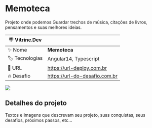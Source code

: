 # Memoteca

Projeto onde podemos Guardar trechos de música, citaçôes de livros, pensamentos e suas melhores ideias.

| :placard: Vitrine.Dev |     |
| -------------  | --- |
| :sparkles: Nome        | **Memoteca**
| :label: Tecnologias | Angular14, Typescript
| :rocket: URL         | https://url-deploy.com.br
| :fire: Desafio     | https://url-do-desafio.com.br

<!-- Inserir imagem com a #vitrinedev ao final do link -->
![](https://via.placeholder.com/1200x500.png?text=imagem+lindona+do+meu+projeto#vitrinedev)

## Detalhes do projeto

Textos e imagens que descrevam seu projeto, suas conquistas, seus desafios, próximos passos, etc...
